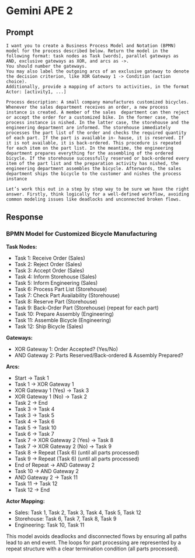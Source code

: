 # Gemini APE 2

## Prompt 

    I want you to create a Business Process Model and Notation (BPMN) model for the process described below. Return the model in the following format: task nodes as Task [words], parallel gateways as AND, exclusive gateways as XOR, and arcs as ->.
    You should number the gateways. 
    You may also label the outgoing arcs of an exclusive gateway to denote the decision criterion, like XOR Gateway 1 -> Condition (action choice). 
    Additionally, provide a mapping of actors to activities, in the format Actor: [activity1, ...]

    Process description: A small company manufactures customized bicycles. Whenever the sales department receives an order, a new process instance is created. A member of the sales  department can then reject or accept the order for a customized bike. In the former case, the process instance is nished. In the latter case, the storehouse and the engineering department are informed. The storehouse immediately processes the part list of the order and checks the required quantity of each part. If the part is available in- hause, it is reserved. If it is not available, it is back-ordered. This procedure is repeated for each item on the part list. In the meantime, the engineering department prepares everything for the assembling of the ordered bicycle. If the storehouse successfully reserved or back-ordered every item of the part list and the preparation activity has nished, the engineering department assembles the bicycle. Afterwards, the sales department ships the bicycle to the customer and nishes the process instance

    Let’s work this out in a step by step way to be sure we have the right answer. Firstly, think logically for a well-defined workflow, avoiding common modeling issues like deadlocks and unconnected broken flows.


## Response

### BPMN Model for Customized Bicycle Manufacturing

**Task Nodes:**

* Task 1: Receive Order (Sales)
* Task 2: Reject Order (Sales)
* Task 3: Accept Order (Sales)
* Task 4: Inform Storehouse (Sales)
* Task 5: Inform Engineering (Sales)
* Task 6: Process Part List (Storehouse)
* Task 7: Check Part Availability (Storehouse)
* Task 8: Reserve Part (Storehouse)
* Task 9: Back-Order Part (Storehouse) (repeat for each part)
* Task 10: Prepare Assembly (Engineering)
* Task 11: Assemble Bicycle (Engineering)
* Task 12: Ship Bicycle (Sales)

**Gateways:**

* XOR Gateway 1: Order Accepted? (Yes/No)
* AND Gateway 2: Parts Reserved/Back-ordered & Assembly Prepared?

**Arcs:**

* Start -> Task 1
* Task 1 -> XOR Gateway 1
* XOR Gateway 1 (Yes) -> Task 3
* XOR Gateway 1 (No) -> Task 2
* Task 2 -> End
* Task 3 -> Task 4
* Task 3 -> Task 5
* Task 4 -> Task 6
* Task 5 -> Task 10
* Task 6 -> Task 7
* Task 7 -> XOR Gateway 2 (Yes) -> Task 8
* Task 7 -> XOR Gateway 2 (No) -> Task 9
* Task 8 -> Repeat (Task 6) (until all parts processed)
* Task 9 -> Repeat (Task 6) (until all parts processed)
* End of Repeat -> AND Gateway 2
* Task 10 -> AND Gateway 2
* AND Gateway 2 -> Task 11
* Task 11 -> Task 12
* Task 12 -> End

**Actor Mapping:**

* Sales: Task 1, Task 2, Task 3, Task 4, Task 5, Task 12
* Storehouse: Task 6, Task 7, Task 8, Task 9
* Engineering: Task 10, Task 11

This model avoids deadlocks and disconnected flows by ensuring all paths lead to an end event. The loops for part processing are represented by a repeat structure with a clear termination condition (all parts processed). 